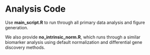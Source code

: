 # Analysis Code

Use **main_script.R** to run through all primary data analysis and figure generation.

We also provide **no_intrinsic_norm.R**, which runs through a similar biomarker analysis using default normalization and differential gene discovery methods.
